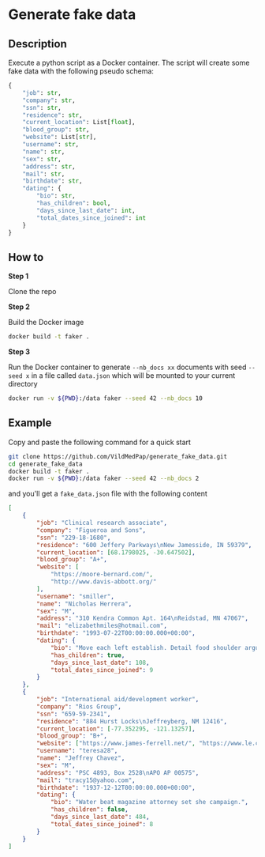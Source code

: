 # Generate fake data

## Description

Execute a python script as a Docker container. The script will create some fake data with the following pseudo schema:

```python
{
    "job": str,
    "company": str,
    "ssn": str,
    "residence": str,
    "current_location": List[float],
    "blood_group": str,
    "website": List[str],
    "username": str,
    "name": str,
    "sex": str,
    "address": str,
    "mail": str,
    "birthdate": str,
    "dating": {
        "bio": str,
        "has_children": bool,
        "days_since_last_date": int,
        "total_dates_since_joined": int
    }
}
```

## How to

**Step 1**

Clone the repo

**Step 2**

Build the Docker image

```sh
docker build -t faker .
```

**Step 3**

Run the Docker container to generate `--nb_docs xx` documents with seed `--seed x` in a file called `data.json` which will be mounted to your current directory

```sh
docker run -v ${PWD}:/data faker --seed 42 --nb_docs 10
```

## Example

Copy and paste the following command for a quick start

```sh
git clone https://github.com/VildMedPap/generate_fake_data.git
cd generate_fake_data
docker build -t faker .
docker run -v ${PWD}:/data faker --seed 42 --nb_docs 2
```

and you'll get a `fake_data.json` file with the following content

```json
[
    {
        "job": "Clinical research associate",
        "company": "Figueroa and Sons",
        "ssn": "229-18-1680",
        "residence": "600 Jeffery Parkways\nNew Jamesside, IN 59379",
        "current_location": [68.1798025, -30.647502],
        "blood_group": "A+",
        "website": [
            "https://moore-bernard.com/",
            "http://www.davis-abbott.org/"
        ],
        "username": "smiller",
        "name": "Nicholas Herrera",
        "sex": "M",
        "address": "310 Kendra Common Apt. 164\nReidstad, MN 47067",
        "mail": "elizabethmiles@hotmail.com",
        "birthdate": "1993-07-22T00:00:00.000+00:00",
        "dating": {
            "bio": "Move each left establish. Detail food shoulder argue start source husband.",
            "has_children": true,
            "days_since_last_date": 108,
            "total_dates_since_joined": 9
        }
    },
    {
        "job": "International aid/development worker",
        "company": "Rios Group",
        "ssn": "659-59-2341",
        "residence": "884 Hurst Locks\nJeffreyberg, NM 12416",
        "current_location": [-77.352295, -121.13257],
        "blood_group": "B+",
        "website": ["https://www.james-ferrell.net/", "https://www.le.com/"],
        "username": "teresa28",
        "name": "Jeffrey Chavez",
        "sex": "M",
        "address": "PSC 4893, Box 2528\nAPO AP 00575",
        "mail": "tracy15@yahoo.com",
        "birthdate": "1937-12-12T00:00:00.000+00:00",
        "dating": {
            "bio": "Water beat magazine attorney set she campaign.",
            "has_children": false,
            "days_since_last_date": 484,
            "total_dates_since_joined": 8
        }
    }
]
```

